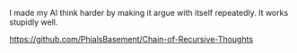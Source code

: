 I made my AI think harder by making it argue with itself repeatedly. It works stupidly well.

https://github.com/PhialsBasement/Chain-of-Recursive-Thoughts